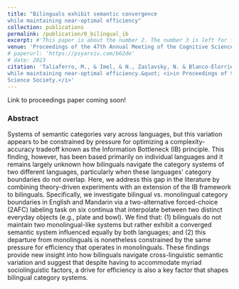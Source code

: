 ```yaml
---
title: "Bilinguals exhibit semantic convergence
while maintaining near-optimal efficiency"
collection: publications
permalink: /publication/0_bilingual_ib
excerpt: #'This paper is about the number 2. The number 3 is left for future work.' date: 
venue: 'Proceedings of the 47th Annual Meeting of the Cognitive Science Society (CogSci 2025)'
# paperurl: 'https://psyarxiv.com/b62de'
# date: 2023
citation: 'Taliaferro, M., & Imel, & N., Zaslavsky, N. & Blanco-Elorrieta, E. (2025). &quot;Bilinguals exhibit semantic convergence
while maintaining near-optimal efficiency.&quot; <i>in Proceedings of the 46th Annual Meeting of the Cognitive
Science Society.</i>'
---
```




<!-- [![Paper](https://img.shields.io/badge/paper-lightblue)](https://escholarship.org/uc/item/7pc1g61d) -->

Link to proceedings paper coming soon!

### Abstract

Systems of semantic categories vary across languages, but this variation appears to be constrained by pressure for optimizing a complexity-accuracy tradeoff known as the Information Bottleneck (IB) principle. This finding, however, has been based primarily on individual languages and it remains largely unknown how bilinguals navigate the category systems of two different languages, particularly when these languages' category boundaries do not overlap. Here, we address this gap in the literature by combining theory-driven experiments with an extension of the IB framework to bilinguals. Specifically, we investigate bilingual vs. monolingual category boundaries in English and Mandarin via a two-alternative forced-choice (2AFC) labeling task on six continua that interpolate between two distinct everyday objects (e.g., plate and bowl). We find that: (1) bilinguals do not maintain two monolingual-like systems but rather exhibit a converged semantic system influenced equally by both languages; and (2) this departure from monolinguals is nonetheless constrained by the same pressure for efficiency that operates in monolinguals. These findings provide new insight into how bilinguals navigate cross-linguistic semantic variation and suggest that despite having to accommodate myriad  sociolinguistic factors, a drive for efficiency is also a key factor that shapes bilingual category systems.
